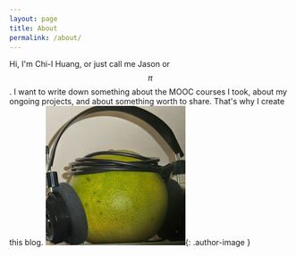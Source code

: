 ```yaml
---
layout: page
title: About
permalink: /about/
---
```

Hi, I'm Chi-I Huang, or just call me Jason or $$\pi$$. I want to write down something about the MOOC courses I took, about my ongoing projects, and about something worth to share. That's why I create this blog.
![Alt text](/assets/zabon.jpg){: .author-image }